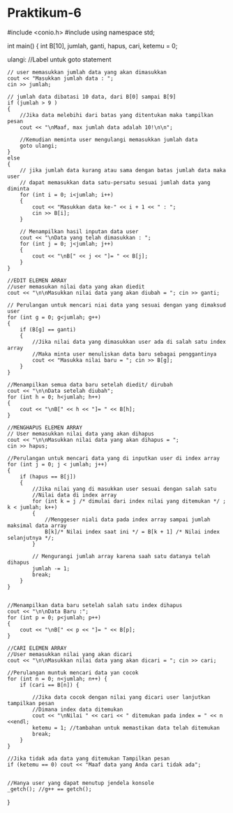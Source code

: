 # Praktikum-6
#include <conio.h>
#include <iostream>
using namespace std;

int main()
{
	int  B[10], jumlah, ganti, hapus, cari, ketemu = 0;

ulangi: //Label untuk goto statement

	// user memasukkan jumlah data yang akan dimasukkan
	cout << "Masukkan jumlah data : "; 
	cin >> jumlah;

	// jumlah data dibatasi 10 data, dari B[0] sampai B[9]
	if (jumlah > 9 )
	{
		//Jika data melebihi dari batas yang ditentukan maka tampilkan pesan
		cout << "\nMaaf, max jumlah data adalah 10!\n\n";

		//Kemudian meminta user mengulangi memasukkan jumlah data
		goto ulangi;
	}
	else
	{
		// jika jumlah data kurang atau sama dengan batas jumlah data maka user 
		// dapat memasukkan data satu-persatu sesuai jumlah data yang diminta
		for (int i = 0; i<jumlah; i++)
		{
			cout << "Masukkan data ke-" << i + 1 << " : "; 
			cin >> B[i];
		}

		// Menampilkan hasil inputan data user
		cout << "\nData yang telah dimasukkan : ";
		for (int j = 0; j<jumlah; j++)
		{
			cout << "\nB[" << j << "]= " << B[j];
		}
	}
	
	//EDIT ELEMEN ARRAY
	//user memasukan nilai data yang akan diedit
	cout << "\n\nMasukkan nilai data yang akan diubah = "; cin >> ganti;

	// Perulangan untuk mencari niai data yang sesuai dengan yang dimaksud user
	for (int g = 0; g<jumlah; g++)
	{
		if (B[g] == ganti)
		{
			//Jika nilai data yang dimasukkan user ada di salah satu index array
			//Maka minta user menuliskan data baru sebagai penggantinya
			cout << "Masukka nilai baru = "; cin >> B[g];
		}
	}

	//Menampilkan semua data baru setelah diedit/ dirubah
	cout << "\n\nData setelah diubah";
	for (int h = 0; h<jumlah; h++)
	{
		cout << "\nB[" << h << "]= " << B[h];
	}
	
	//MENGHAPUS ELEMEN ARRAY
	// User memasukkan nilai data yang akan dihapus
	cout << "\n\nMasukkan nilai data yang akan dihapus = "; 
	cin >> hapus;

	//Perulangan untuk mencari data yang di inputkan user di index array
	for (int j = 0; j < jumlah; j++)
	{
		if (hapus == B[j])
		{
			//Jika nilai yang di masukkan user sesuai dengan salah satu 
			//Nilai data di index array 
			for (int k = j /* dimulai dari index nilai yang ditemukan */ ; k < jumlah; k++)
			{
				//Menggeser niali data pada index array sampai jumlah maksimal data array
				B[k]/* Nilai index saat ini */ = B[k + 1] /* Nilai index selanjutnya */;
			}

			// Mengurangi jumlah array karena saah satu datanya telah dihapus
			jumlah -= 1;
			break;
		}
	}


	//Menampilkan data baru setelah salah satu index dihapus
	cout << "\n\nData Baru :";
	for (int p = 0; p<jumlah; p++)
	{
		cout << "\nB[" << p << "]= " << B[p];
	}
	
	//CARI ELEMEN ARRAY
	//User memasukkan nilai yang akan dicari
	cout << "\n\nMasukkan nilai data yang akan dicari = "; cin >> cari;

	//Perulangan muntuk mencari data yan cocok
	for (int n = 0; n<jumlah; n++) {
		if (cari == B[n]) {

			//Jika data cocok dengan nilai yang dicari user lanjutkan tampilkan pesan
			//Dimana index data ditemukan
			cout << "\nNilai " << cari << " ditemukan pada index = " << n <<endl;
			ketemu = 1; //tambahan untuk memastikan data telah ditemukan
			break;
		}
	}

	//Jika tidak ada data yang ditemukan Tampilkan pesan
	if (ketemu == 0) cout << "Maaf data yang Anda cari tidak ada";


	//Hanya user yang dapat menutup jendela konsole
	_getch(); //g++ == getch();
}
